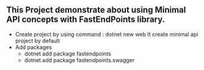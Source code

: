 ## This Project demonstrate about using Minimal API concepts with FastEndPoints library.
* Create project by using command : dotnet new web It create minimal api project by default
* Add packages
	* dotnet add package fastendpoints
	* dotnet add package fastendpoints.swagger
